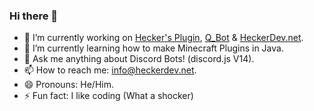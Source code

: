 ### Hi there 👋

- 🔭 I’m currently working on [Hecker's Plugin](https://github.com/Hecker-01/HeckersPluginACF), [Q_Bot](https://github.com/Hecker-01/Q_Bot) & [HeckerDev.net](https://heckerdev.net).
- 🌱 I’m currently learning how to make Minecraft Plugins in Java.
- 💬 Ask me anything about Discord Bots! (discord.js V14).
- 📫 How to reach me: info@heckerdev.net.
- 😄 Pronouns: He/Him.
- ⚡ Fun fact: I like coding (What a shocker)
<!--
- 👯 I’m looking to collaborate on ...
- 🤔 I’m looking for help with ...
-->

